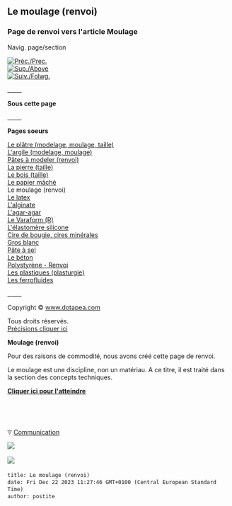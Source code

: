 ## Le moulage (renvoi)
### Page de renvoi vers l'article Moulage
 Navig. page/section

[![Préc./Prec.](_derived/back_cmp_themenoir010_back.gif)](papiermache.html)  
[![Sup./Above](_derived/up_cmp_themenoir010_up.gif)](produitsnonliants.html)  
[![Suiv./Folwg.](_derived/next_cmp_themenoir010_next.gif)](latex.html)

\_\_\_\_\_

**Sous cette page**

\_\_\_\_\_

**Pages soeurs**

[Le plâtre (modelage, moulage, taille)](platresculpt.html)  
[L'argile (modelage, moulage)](argilemodmoul.html)  
[Pâtes à modeler (renvoi)](patesamodelerrenvoi.html)  
[La pierre (taille)](pierretaille.html)  
[Le bois (taille)](boistaille.html)  
[Le papier mâché](papiermache.html)  
Le moulage (renvoi)  
[Le latex](latex.html)  
[L'alginate](alginate.html)  
[L'agar-agar](agaragar.html)  
[Le Varaform (R)](varaform.html)  
[L'élastomère silicone](elastomeresilicone.html)  
[Cire de bougie, cires minérales](ciredebougie.html)  
[Gros blanc](grosblanc.html)  
[Pâte à sel](pateasel.html)  
[Le béton](beton.html)  
[Polystyrène - Renvoi](polystyrenesrenvoi.html)  
[Les plastiques (plasturgie)](plastiquesplastur.html)  
[Les ferrofluides](ferrofluides.html)

\_\_\_\_\_

Copyright © www.dotapea.com

Tous droits réservés.  
[Précisions cliquer ici](droitscopie.html)

**Moulage (renvoi)**

Pour des raisons de commodité, nous avons créé cette page de renvoi.

Le moulage est une discipline, non un matériau. A ce titre, il est traité dans la section des concepts techniques.

**[Cliquer ici pour l'atteindre](moulage.html)**



 

 ![](images/transparent122x1.gif)

![](images/flechebas.gif) [Communication](http://www.artrealite.com/annonceurs.htm) 

[![](https://cbonvin.fr/sites/regie.artrealite.com/visuels/campagne1.png)](index-2.html#20131014)

![](https://cbonvin.fr/sites/regie.artrealite.com/visuels/campagne2.png)
```
title: Le moulage (renvoi)
date: Fri Dec 22 2023 11:27:46 GMT+0100 (Central European Standard Time)
author: postite
```

